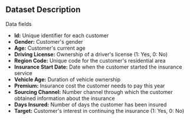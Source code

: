 ## Dataset Description
Data fields

- **Id:** Unique identifier for each customer
- **Gender:** Customer's gender
- **Age:** Customer's current age
- **Driving License:** Ownership of a driver's license (1: Yes, 0: No)
- **Region Code:** Unique code for the customer's residential area
- **Insurance Start Date:** Date when the customer started the insurance service
- **Vehicle Age:** Duration of vehicle ownership
- **Premium:** Insurance cost the customer needs to pay this year
- **Sourcing Channel:** Number channel through which the customer obtained information about the insurance
- **Days Insured:** Number of days the customer has been insured
- **Target:** Customer's interest in continuing the insurance (1: Yes, 0: No)
